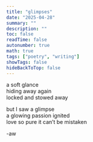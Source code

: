 ```yaml
---
title: "glimpses"
date: "2025-04-28"
summary: ""
description: ""
toc: false
readTime: false
autonumber: true
math: true
tags: ["poetry", "writing"]
showTags: false
hideBackToTop: false
---
```


a soft glance  
hiding away again  
locked and stowed away  
  
but I saw a glimpse  
a glowing passion ignited  
love so pure it can’t be mistaken  


-aw